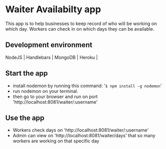 # Waiter Availabilty app

This app is to help businesses to keep record of who will be working on which day.
Workers can check in on which days they can be available.

## Development environment

NodeJS  |
Handlebars |
MongoDB |
Heroku |

## Start the app

- install nodemon by running this command: '`$ npm install -g nodemon`'
- run nodemon on your terminal.
- then go to your browser and run on port 'http://localhost:8081/waiter/:username'

## Use the app

- Workers check days on 'http://localhost:8081/waiter/:username'
- Admin can view on 'http://localhost:8081/waiter/days' that so many workers are working on that specific day